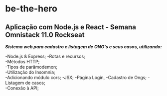 # be-the-hero

## Aplicação com Node.js e React - Semana Omnistack 11.0 Rockseat

**_Sistema web para cadastro e listagem de ONG's e seus casos, utilizando:_**

-Node.js & Express;
  -Rotas e recursos;  
  -Métodos HTTP;  
  -Tipos de parâmodemon;  
  -Utilização do Insomnia;  
  -Adicionando módulo cors;
  -JSX;
  -Página Login,
    -Cadastro de Ongs;
    -Listagem de casos;  
    -Conexão à API;
